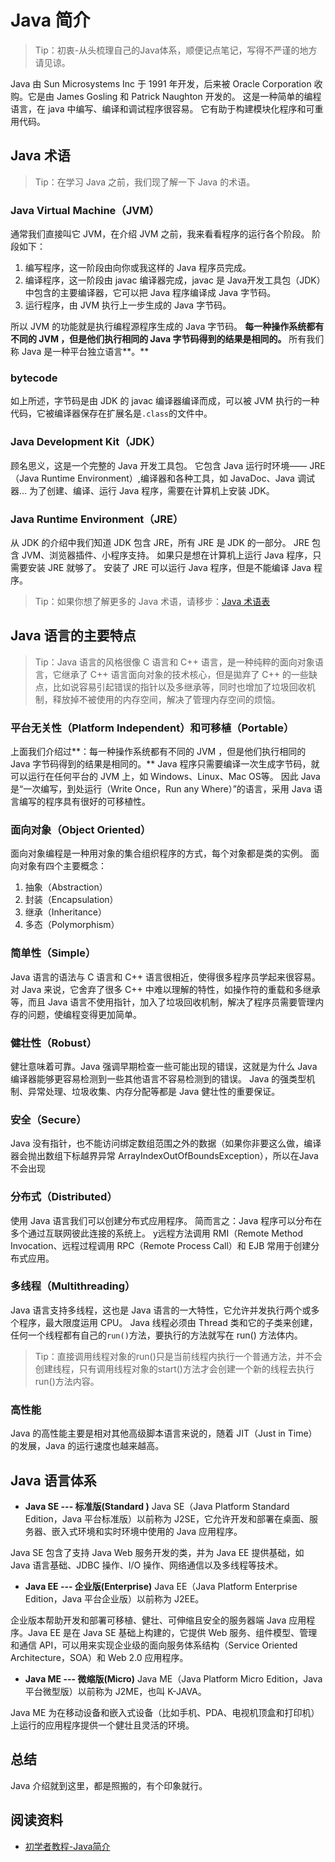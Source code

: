 # Java 简介

> Tip：初衷-从头梳理自己的Java体系，顺便记点笔记，写得不严谨的地方请见谅。

Java 由 Sun Microsystems Inc 于 1991 年开发，后来被 Oracle Corporation 收购。它是由 James Gosling 和 Patrick Naughton 开发的。
这是一种简单的编程语言，在 java 中编写、编译和调试程序很容易。
它有助于构建模块化程序和可重用代码。
## Java 术语

> Tip：在学习 Java 之前，我们现了解一下 Java 的术语。

### Java Virtual Machine（JVM）
通常我们直接叫它 JVM，在介绍 JVM 之前，我来看看程序的运行各个阶段。
阶段如下：

1. 编写程序，这一阶段由向你或我这样的 Java 程序员完成。
1. 编译程序，这一阶段由 javac 编译器完成，javac 是 Java开发工具包（JDK）中包含的主要编译器，它可以把 Java  程序编译成 Java 字节码。
1. 运行程序，由 JVM 执行上一步生成的 Java 字节码。

所以 JVM 的功能就是执行编程源程序生成的 Java 字节码。
**每一种操作系统都有不同的 JVM ，但是他们执行相同的 Java 字节码得到的结果是相同的。**
所有我们称 Java 是一种平台独立语言**。**
### bytecode
如上所述，字节码是由 JDK 的 javac 编译器编译而成，可以被 JVM 执行的一种代码，它被编译器保存在扩展名是`.class`的文件中。
### Java Development Kit（JDK）
顾名思义，这是一个完整的 Java 开发工具包。
它包含 Java 运行时环境—— JRE（Java Runtime Environment）,编译器和各种工具，如 JavaDoc、Java 调试器...
为了创建、编译、运行 Java 程序，需要在计算机上安装 JDK。
### Java Runtime Environment（JRE）
从 JDK 的介绍中我们知道 JDK 包含 JRE，所有 JRE 是 JDK 的一部分。
JRE 包含 JVM、浏览器插件、小程序支持。
如果只是想在计算机上运行 Java 程序，只需要安装 JRE 就够了。
安装了 JRE 可以运行 Java 程序，但是不能编译 Java 程序。
> Tip：如果你想了解更多的 Java 术语，请移步：[Java 术语表](https://docs.oracle.com/javase/tutorial/information/glossary.html)

## Java 语言的主要特点
> Tip：Java 语言的风格很像 C 语言和 C++ 语言，是一种纯粹的面向对象语言，它继承了 C++ 语言面向对象的技术核心，但是拋弃了 C++ 的一些缺点，比如说容易引起错误的指针以及多继承等，同时也增加了垃圾回收机制，释放掉不被使用的内存空间，解决了管理内存空间的烦恼。

### 平台无关性（Platform Independent）和可移植（Portable）
上面我们介绍过**：每一种操作系统都有不同的 JVM ，但是他们执行相同的 Java 字节码得到的结果是相同的。**
Java 程序只需要编译一次生成字节码，就可以运行在任何平台的 JVM 上，如 Windows、Linux、Mac OS等。
因此 Java 是“一次编写，到处运行（Write Once，Run any Where）”的语言，采用 Java 语言编写的程序具有很好的可移植性。
### 面向对象（Object Oriented）


面向对象编程是一种用对象的集合组织程序的方式，每个对象都是类的实例。
面向对象有四个主要概念：

1. 抽象（Abstraction）
1. 封装（Encapsulation）
1. 继承（Inheritance）
1. 多态（Polymorphism）
### 简单性（Simple）
Java 语言的语法与 C 语言和 C++ 语言很相近，使得很多程序员学起来很容易。对 Java 来说，它舍弃了很多 C++ 中难以理解的特性，如操作符的重载和多继承等，而且 Java 语言不使用指针，加入了垃圾回收机制，解决了程序员需要管理内存的问题，使编程变得更加简单。


### 健壮性（Robust）
健壮意味着可靠。Java 强调早期检查一些可能出现的错误，这就是为什么 Java 编译器能够更容易检测到一些其他语言不容易检测到的错误。
Java 的强类型机制、异常处理、垃圾收集、内存分配等都是 Java 健壮性的重要保证。
### 安全（Secure）
Java 没有指针，也不能访问绑定数组范围之外的数据（如果你非要这么做，编译器会抛出数组下标越界异常 ArrayIndexOutOfBoundsException），所以在Java 不会出现
### 分布式（Distributed）
使用 Java 语言我们可以创建分布式应用程序。
简而言之：Java 程序可以分布在多个通过互联网彼此连接的系统上。
y远程方法调用 RMI（Remote Method Invocation、远程过程调用 RPC（Remote Process Call）和 EJB 常用于创建分布式应用。
### 多线程（Multithreading）
Java 语言支持多线程，这也是 Java 语言的一大特性，它允许并发执行两个或多个程序，最大限度运用 CPU。
Java 线程必须由 Thread 类和它的子类来创建，任何一个线程都有自己的`run()`方法，要执行的方法就写在 run() 方法体内。
> Tip：直接调用线程对象的run()只是当前线程内执行一个普通方法，并不会创建线程，只有调用线程对象的start()方法才会创建一个新的线程去执行run()方法内容。

### 高性能
Java 的高性能主要是相对其他高级脚本语言来说的，随着 JIT（Just in Time）的发展，Java 的运行速度也越来越高。
## Java 语言体系

- **Java SE --- 标准版(Standard )**
Java SE（Java Platform Standard Edition，Java 平台标准版）以前称为 J2SE，它允许开发和部署在桌面、服务器、嵌入式环境和实时环境中使用的 Java 应用程序。

Java SE 包含了支持 Java Web 服务开发的类，并为 Java EE 提供基础，如 Java 语言基础、JDBC 操作、I/O 操作、网络通信以及多线程等技术。 

- **Java EE --- 企业版(Enterprise)**
Java EE（Java Platform Enterprise Edition，Java 平台企业版）以前称为 J2EE。

企业版本帮助开发和部署可移植、健壮、可伸缩且安全的服务器端 Java 应用程序。Java EE 是在 Java SE 基础上构建的，它提供 Web 服务、组件模型、管理和通信 API，可以用来实现企业级的面向服务体系结构（Service Oriented Architecture，SOA）和 Web 2.0 应用程序。 

- **Java ME --- 微缩版(Micro)**
Java ME（Java Platform Micro Edition，Java 平台微型版）以前称为 J2ME，也叫 K-JAVA。 

Java ME 为在移动设备和嵌入式设备（比如手机、PDA、电视机顶盒和打印机）上运行的应用程序提供一个健壮且灵活的环境。 
## 总结
Java 介绍就到这里，都是照搬的，有个印象就行。
## 阅读资料
- [初学者教程-Java简介](https://beginnersbook.com/2013/05/java-introduction/)
